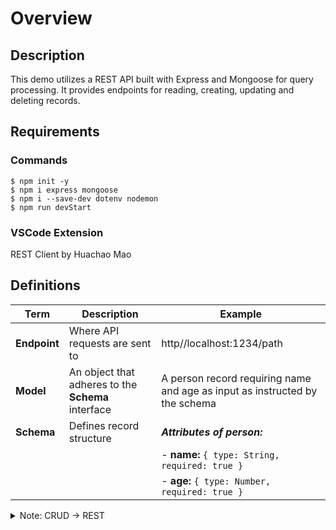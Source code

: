 # Overview

## Description

This demo utilizes a REST API built with Express and Mongoose for query processing. It provides endpoints for reading, creating, updating and deleting records.

## Requirements

### Commands

```
$ npm init -y
$ npm i express mongoose
$ npm i --save-dev dotenv nodemon
$ npm run devStart
```

### VSCode Extension

REST Client by Huachao Mao

## Definitions

| **Term** | **Description** | **Example** |
| - | - | - |
| **Endpoint** | Where API requests are sent to | http//localhost:1234/path |
| **Model** | An object that adheres to the **Schema** interface | A person record requiring name and age as input as instructed by the schema |
| **Schema** | Defines record structure |  ***Attributes of person:***
|||- **name:** `{ type: String, required: true }`|
|||- **age:** `{ type: Number, required: true }`|

<details>
<summary>Note: CRUD -> REST</summary>

- **CREATE** -> `POST`
- **READ** -> `GET`
- **UPDATE** -> `PUT`/`PATCH`
- **DELETE** -> `DELETE`

</details>